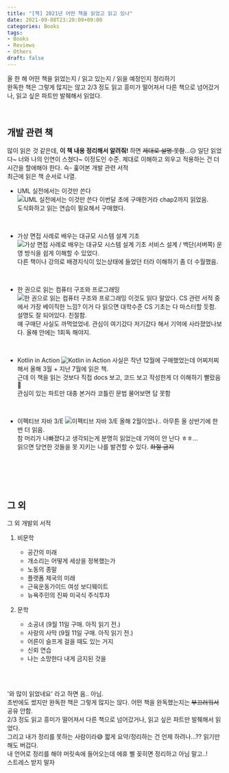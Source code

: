 ```yaml
---
title: "[책] 2021년 어떤 책을 읽었고 읽고 있나"
date: 2021-09-08T23:20:09+09:00
categories: Books
tags:
- Books
- Reviews
- Others
draft: false
---
```


올 한 해 어떤 책을 읽었는지 / 읽고 있는지 / 읽을 예정인지 정리하기    
완독한 책은 그렇게 많지는 않고 2/3 정도 읽고 흥미가 떨어져서 다른 책으로 넘어갔거나, 읽고 싶은 파트만 발췌해서 읽었다. 

<br>

## 개발 관련 책

많이 읽은 것 같은데, **이 책 내용 정리해서 알려줘!** 하면 ~~제대로 설명 못함~~...😥 일단 읽었다~ 너와 나의 인연이 스쳤다~ 이정도인 수준.
제대로 이해하고 외우고 적용하는 건 더 시간을 할애해야 한다. 슥- 훑어본 개발 관련 서적  
최근에 읽은 책 순서로 나열. 

- UML 실전에서는 이것만 쓴다  
![UML 실전에서는 이것만 쓴다](http://image.kyobobook.co.kr/images/book/xlarge/937/x9788991268937.jpg?width=250px)
이번달 초에 구매한거라 chap2까지 읽었음.   
도식화하고 읽는 연습이 필요해서 구매했다. 

<br>

- 가상 면접 사례로 배우는 대규모 시스템 설계 기초
![가상 면접 사례로 배우는 대규모 시스템 설계 기초](http://image.kyobobook.co.kr/images/book/xlarge/158/x9788966263158.jpg?width=250px)
서비스 설계 / 백단(서버쪽) 운영 방식을 쉽게 이해할 수 있었다.   
다른 책이나 강의로 배경지식이 있는상태에 들었던 터라 이해하기 좀 더 수월했음.  

<br>

- 한 권으로 읽는 컴퓨터 구조와 프로그래밍
![한 권으로 읽는 컴퓨터 구조와 프로그래밍](http://image.kyobobook.co.kr/images/book/xlarge/284/x9791189909284.jpg?width=250px)
이것도 읽다 말았다. CS 관련 서적 중에서 가장 베이직한 느낌? 이거 다 읽으면 대학수준 CS 기초는 다 마스터할 듯함.   
설명도 잘 되어있다. 친절함.  
얘 구매단 사실도 까먹었었네. 관심이 여기갔다 저기갔다 해서 기억에 사라졌었나보다. 올해 안에는 1회독 해야지. 

<br>

- Kotlin in Action
![Kotlin in Action](http://image.kyobobook.co.kr/images/book/xlarge/712/x9791161750712.jpg?width=250px)
사실은 작년 12월에 구매했었는데 어찌저찌해서 올해 3월 + 지난 7월에 읽은 책.    
근데 이 책을 읽는 것보다 직접 docs 보고, 코드 보고 작성한게 더 이해하기 빨랐음🤣  
관심이 있는 파트만 대충 본거라 코틀린 문법 물어보면 답 못함

<br>


- 이펙티브 자바 3/E
![이펙티브 자바 3/E](http://image.kyobobook.co.kr/images/book/xlarge/281/x9788966262281.jpg?width=250px)
올해 2월이었나.. 아무튼 올 상반기에 한번 더 읽음.     
참 머리가 나빠졌다고 생각되는게 분명히 읽었는데 기억이 안 난다 ㅎㅎ...   
읽으면 당연한 것들을 못 지키는 나를 발견할 수 있다. ~~좌절 금지~~

<br>
<br>
<br>
<br>




## 그 외
그 외 개발외 서적 

1. 비문학
    - 공간의 미래
    - 개소리는 어떻게 세상을 정복했는가
    - 노동의 종말
    - 플랫폼 제국의 미래
    - 근육운동가이드 여성 보디웨이트
    - 뉴욕주민의 진짜 미국식 주식투자




2. 문학
    - 소공녀 (9월 11일 구매. 아직 읽기 전.)
    - 사랑의 사막 (9월 11일 구매. 아직 읽기 전.)
    - 어른이 슬프게 걸을 때도 있는 거지
    - 신뢰 연습
    - 나는 소망한다 내게 금지된 것을



<br>
<br>

'와 많이 읽었네요' 라고 하면 음.. 아님.   
초반에도 썼지만 완독한 책은 그렇게 많지는 않다. 어떤 책을 완독했는지는 ~~부끄러워서~~ 공유 안함.  
2/3 정도 읽고 흥미가 떨어져서 다른 책으로 넘어갔거나, 읽고 싶은 파트만 발췌해서 읽었다.  
그리고 내가 정리를 못하는 사람이라😅 짧게 요약/정리하는 건 언제 하려나...?? 읽기만 해도 버겁다.  
내 언어로 정리를 해야 머릿속에 들어오는데 에휴 삘 꽂히면 정리하고 아님 말고..!    
스트레스 받지 말자
